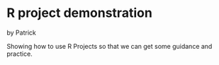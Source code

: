 # R project demonstration
by Patrick

Showing how to use R Projects so that we can get some guidance and practice.
